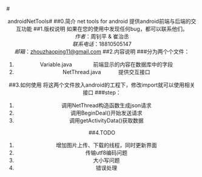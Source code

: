 #<center>androidNetTools#
##0.简介
net tools for android
提供android前端与后端的交互功能
##1.版权说明
如果在您的使用中发现任何bug，都可以联系他们。  
*作者*：周钊平 & 崔治丞  
*联系电话*：18810505147  
*邮箱*：zhouzhaoping11@gmail.com
##2.内容说明
###分为两个个文件：
1. Variable.java　　　　前端显示的内容在数据库中的字段
2. NetThread.java　　　 提供交互接口

##3.如何使用
将这两个文件放入android的工程下，修改import就可以使用相关接口 
###step： 
1. 调用NetThread构造函数生成json请求
2. 调用BeginDeal()开始发送请求
3. 调用getActivityData()获取数据

##4.TODO
1. 增加图片上传、下载的线程，同时更新界面
2. 传输utf8编码问题
3. 大小写问题
4. 错误处理


